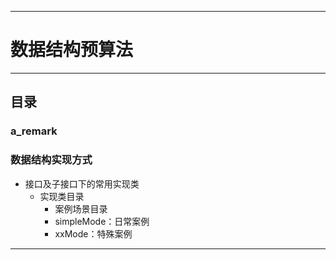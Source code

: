 ------
# 数据结构预算法

------
## 目录
### a_remark


### 数据结构实现方式
- 接口及子接口下的常用实现类
    - 实现类目录
        - 案例场景目录
        - simpleMode：日常案例
        - xxMode：特殊案例

------